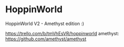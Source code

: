 # HoppinWorld
HoppinWorld V2 - Amethyst edition :)

https://trello.com/b/tmVhEsVR/hoppinworld
amethyst: https://github.com/amethyst/amethyst
